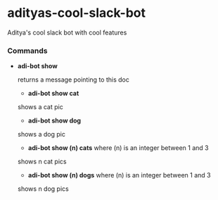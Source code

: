 # adityas-cool-slack-bot
Aditya's cool slack bot with cool features

### Commands

- **adi-bot show**

  returns a message pointing to this doc
  
  + **adi-bot show cat**
  
  shows a cat pic

  + **adi-bot show dog**

  shows a dog pic

  + **adi-bot show (n) cats** where (n) is an integer between 1 and 3

  shows n cat pics
 
  + **adi-bot show (n) dogs** where (n) is an integer between 1 and 3

  shows n dog pics
